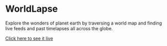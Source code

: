 # WorldLapse

Explore the wonders of planet earth by traversing a world map and finding
live feeds and past timelapses all across the globe.

[Click here to see it live](http://worldlapse.herokuapp.com)